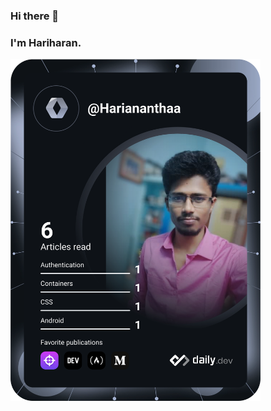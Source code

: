 ### Hi there 👋
### I'm Hariharan.

<a href="https://app.daily.dev/DailyDevTips"><img src="https://github.com/hariananthaa/hariananthaa/blob/main/devcard.svg" width="400" alt="Hariharan's Dev Card"/></a>

<!--
**hariananthaa/hariananthaa** is a ✨ _special_ ✨ repository because its `README.md` (this file) appears on your GitHub profile.

Here are some ideas to get you started:

- 🔭 I’m currently working on ...
- 🌱 I’m currently learning ...
- 👯 I’m looking to collaborate on ...
- 🤔 I’m looking for help with ...
- 💬 Ask me about ...
- 📫 How to reach me: ...
- 😄 Pronouns: ...
- ⚡ Fun fact: ...
-->
